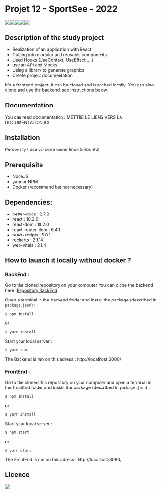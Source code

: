 # Projet 12 - SportSee - 2022
<img src="https://img.shields.io/badge/css3%20-%231572B6.svg?&style=for-the-badge&logo=css3&logoColor=white"/><img src="https://img.shields.io/badge/html5%20-%23E34F26.svg?&style=for-the-badge&logo=html5&logoColor=white"/><img src="https://img.shields.io/badge/git%20-%23F05033.svg?&style=for-the-badge&logo=git&logoColor=white"/><img src="https://img.shields.io/badge/javascript-%23323330.svg?style=for-the-badge&logo=javascript&logoColor=%23F7DF1E"/><img src="https://img.shields.io/badge/react-%2320232a.svg?style=for-the-badge&logo=react&logoColor=%2361DAFB">

## Description of the study project 

- Realization of an application with React
- Cutting into modular and reusable components
- Used Hooks (UseContext, UseEffect ....)
- use an API and Mocks
- Using a library to generate graphics
- Create project documentation

It's a frontend project, it can be cloned and launched locally.
You can also clone and use the backend, see instructions below

## Documentation

You can read documentation : METTRE LE LIENS VERS LA DOCUMENTATION ICI

## Installation

Personally I use vs-code under linux (unbuntu)

## Prerequisite 

* NodeJS
* yarn or NPM
* Docker (recommend but not necessary)

## Dependencies:

* better-docs : 2.7.2
* react : 18.2.0
* react-dom : 18.2.0
* react-router-dom : 6.4.1
* react-scripts : 5.0.1
* recharts : 2.1.14
* web-vitals : 2.1.4

## How to launch it locally without docker ?

### BackEnd :

Go to the cloned repository on your computer
You can clone the backend here :<a href="https://github.com/jb-webdev/Projet-12-Sportsee-backend" target="_blank">Repository BackEnd </a> 

Open a terminal in the backend folder and install the package (described in `package.json`) :

```
$ npm install
```
or 

```
$ yarn install
```
Start your local server :

```
$ yarn run
```
The Backend is run on this adress : http://localhost:3000/

### FrontEnd :

Go to the cloned this repository on your computer and open a terminal in the frontEnd folder and install the package (described in `package.json`) :

```
$ npm install
```
or

```
$ yarn install
```
Start your local server :

```
$ npm start
```
or

```
$ yarn start
```

The FrontEnd is run on this adress : http://localhost:8080/

## Licence

<img src='https://forthebadge.com/images/badges/open-source.svg' />
